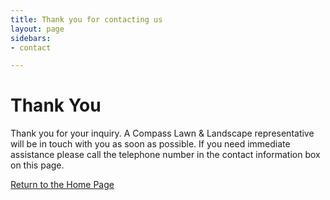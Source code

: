 ```yaml
---
title: Thank you for contacting us
layout: page
sidebars:
- contact

---
```

# Thank You

Thank you for your inquiry. A Compass Lawn & Landscape representative will be in touch with you as soon as possible. If you need immediate assistance please call the telephone number in the contact information box on this page. 

<a href="/" class="button--green">Return to the Home Page</a>